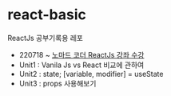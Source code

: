 # react-basic
ReactJs 공부기록용 레포
- 220718 ~ [노마드 코더 ReactJs 강좌 수강](https://nomadcoders.co/react-for-beginners/lobby)
- Unit1 : Vanila Js vs React 비교에 관하여
- Unit2 : state;  [variable, modifier] = useState
- Unit3 : props 사용해보기
